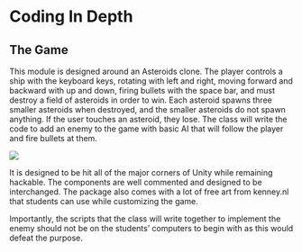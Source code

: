 # Coding In Depth
## The Game

This module is designed around an Asteroids clone. The player controls a ship with the keyboard keys, rotating with left and right, moving forward and backward with up and down, firing bullets with the space bar, and must destroy a field of asteroids in order to win. Each asteroid spawns three smaller asteroids when destroyed, and the smaller asteroids do not spawn anything. If the user touches an asteroid, they lose. The class will write the code to add an enemy to the game with basic AI that will follow the player and fire bullets at them.

![](https://d2mxuefqeaa7sj.cloudfront.net/s_02986F66D20964F9BB6F25081A8646F27F4CE29D977FD708E3973173FB7632C8_1487446978007_file.png)

It is designed to be hit all of the major corners of Unity while remaining hackable. The components are well commented and designed to be interchanged. The package also comes with a lot of free art from kenney.nl that students can use while customizing the game.

Importantly, the scripts that the class will write together to implement the enemy should not be on the students’ computers to begin with as this would defeat the purpose.
